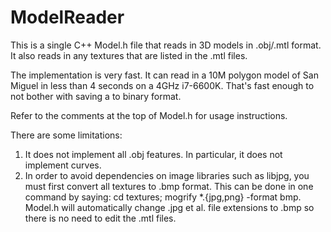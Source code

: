 # ModelReader

This is a single C++ Model.h file that reads in 3D models in .obj/.mtl format. It also reads in any textures that are listed in the .mtl files.

The implementation is very fast.  It can read in a 10M polygon model of San Miguel in less than 4 seconds on a 4GHz i7-6600K.  That's fast enough to not bother with saving a to binary format.

Refer to the comments at the top of Model.h for usage instructions.

There are some limitations:
1) It does not implement all .obj features.  In particular, it does not implement curves.
2) In order to avoid dependencies on image libraries such as libjpg, you must first convert all textures to .bmp format.  This can be done in one command by saying: cd textures; mogrify *.{jpg,png} -format bmp.  Model.h will automatically change .jpg et al. file extensions to .bmp so there is no need to edit the .mtl files.

